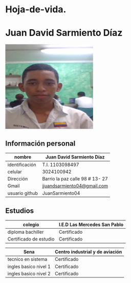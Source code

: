 # Hoja-de-vida.
# Juan David Sarmiento Díaz
![foto](https://github.com/JuanSarmiento04/Hoja-de-vida./blob/main/imagenjuan.png)

## Información personal
| nombre         | Juan David Sarmiento Díaz      |
|----------------|------------------------------- |
| identificación | T.I. 1103098497                |
| celular        | 3024100942                     |
| Dirección      | Barrio la paz calle 98 # 13- 27|
| Gmail          | jjuandsarmiento04@gmail.com    |
| usuario github | JuanSarmiento04                |


## Estudios
| colegio                | I.E.D Las Mercedes San Pablo   |
|------------------------|------------------------------- |
| diploma bachiller      | Certificado                    |
| Certificado de estudio | Certificado                    |

| Sena                   | Centro industrial y de aviación |
|------------------------|---------------------------------|
| tecnico en sistema     | Certificado                     |
| ingles basico nivel 1  | Certificado                     |
| ingles basico nivel 2  | Certificado                     |